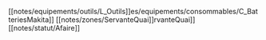 [[notes/equipements/outils/L_Outils]]es/equipements/consommables/C_BatteriesMakita]] [[notes/zones/ServanteQuai]]rvanteQuai]] [[notes/statut/Afaire]]